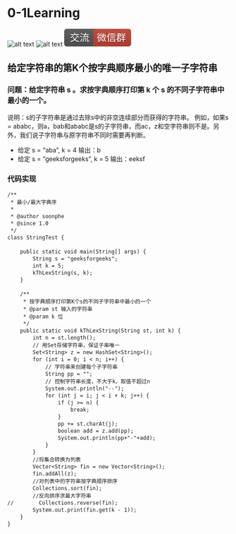 # 0-1Learning

![alt text](../../static/common/svg/luoxiaosheng.svg "公众号")
![alt text](../../static/common/svg/luoxiaosheng_learning.svg "学习")
![alt text](../../static/common/svg/luoxiaosheng_wechat.svg "微信")


## 给定字符串的第K个按字典顺序最小的唯一子字符串

### 问题：给定字符串 s 。求按字典顺序打印第 k 个 s 的不同子字符串中最小的一个。
说明：s的子字符串是通过去除s中的非空连续部分而获得的字符串。
例如，如果s = ababc，则a，bab和ababc是s的子字符串，而ac，z和空字符串则不是。另外，我们说子字符串与原字符串不同时需要再判断。

- 给定 s = “aba”, k = 4 输出：b
- 给定 s = “geeksforgeeks”, k = 5 输出：eeksf

### 代码实现
```
/**
 * 最小/最大字典序
 *
 * @author soonphe
 * @since 1.0
 */
class StringTest {

    public static void main(String[] args) {
        String s = "geeksforgeeks";
        int k = 5;
        kThLexString(s, k);
    }

    /**
     * 按字典顺序打印第K个s的不同子字符串中最小的一个
     * @param st 输入的字符串
     * @param k 位
     */
    public static void kThLexString(String st, int k) {
        int n = st.length();
        // 用Set存储字符串，保证子串唯一
        Set<String> z = new HashSet<String>();
        for (int i = 0; i < n; i++) {
            // 字符串来创建每个子字符串
            String pp = "";
            // 控制字符串长度，不大于k，取值不超过n
            System.out.println("--");
            for (int j = i; j < i + k; j++) {
                if (j >= n) {
                    break;
                }
                pp += st.charAt(j);
                boolean add = z.add(pp);
                System.out.println(pp+"-"+add);
            }
        }
        //将集合转换为列表
        Vector<String> fin = new Vector<String>();
        fin.addAll(z);
        //对列表中的字符串按字典顺序排序
        Collections.sort(fin);
        //反向排序求最大字符串
//        Collections.reverse(fin);
        System.out.print(fin.get(k - 1));
    }
}
```
